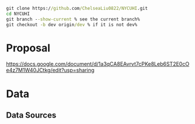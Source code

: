 ```cmd
git clone https://github.com/ChelseaLiu0822/NYCUHI.git
cd NYCUHI
git branch --show-current % see the current branch%
git checkout -b dev origin/dev % if it is not dev%
```
# Proposal
https://docs.google.com/document/d/1a3qCA8EAvrvt7cPKe8Leb6ST2E0cOe4z7M1W40JCtkg/edit?usp=sharing
# Data
## Data Sources
